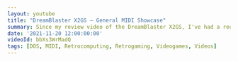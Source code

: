 ```yaml
---
layout: youtube
title: "DreamBlaster X2GS – General MIDI Showcase"
summary: Since my review video of the DreamBlaster X2GS, I've had a requests for MIDI more music. So without further ado, here's the X2GS General MIDI showcase. Enjoy!
date: '2021-11-20 12:00:00:00'
videoId: bbXs3WrMadQ
tags: [DOS, MIDI, Retrocomputing, Retrogaming, Videogames, Videos]
---
```


